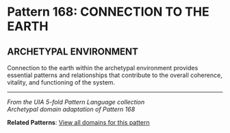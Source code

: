 # Pattern 168: CONNECTION TO THE EARTH

## ARCHETYPAL ENVIRONMENT

Connection to the earth within the archetypal environment provides essential patterns and relationships that contribute to the overall coherence, vitality, and functioning of the system.

---

*From the UIA 5-fold Pattern Language collection*  
*Archetypal domain adaptation of Pattern 168*

**Related Patterns**: [View all domains for this pattern](../../UIA/md/T168%20CONNECTION%20TO%20THE%20EARTH.md)
